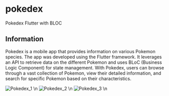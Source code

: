 # pokedex

Pokedex Flutter with BLOC

## Information

Pokedex is a mobile app that provides information on various Pokemon species. The app was developed using the Flutter framework. It leverages an API to retrieve data on the different Pokemon and uses BLoC (Business Logic Component) for state management. With Pokedex, users can browse through a vast collection of Pokemon, view their detailed information, and search for specific Pokemon based on their characteristics.

![Pokedex_1](https://github.com/SinirliJapon/Pokedex/assets/74076865/5578e91a-683f-42c4-b395-c96315a73431) \n
![Pokedex_2](https://github.com/SinirliJapon/Pokedex/assets/74076865/8b3fee64-b635-4deb-9188-c446a39c7d54) \n
![Pokedex_3](https://github.com/SinirliJapon/Pokedex/assets/74076865/4c6e9569-df4f-45bd-a25d-c2996f17a4c0) \n

